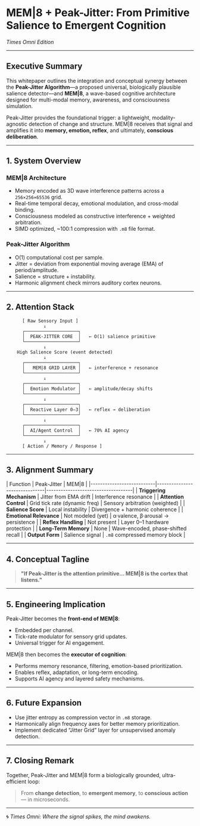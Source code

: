 # MEM|8 + Peak-Jitter: From Primitive Salience to Emergent Cognition

*Times Omni Edition*

---

## Executive Summary

This whitepaper outlines the integration and conceptual synergy between the **Peak-Jitter Algorithm**—a proposed universal, biologically plausible salience detector—and **MEM|8**, a wave-based cognitive architecture designed for multi-modal memory, awareness, and consciousness simulation.

Peak-Jitter provides the foundational trigger: a lightweight, modality-agnostic detection of change and structure. MEM|8 receives that signal and amplifies it into **memory, emotion, reflex**, and ultimately, **conscious deliberation**.

---

## 1. System Overview

### MEM|8 Architecture

* Memory encoded as 3D wave interference patterns across a `256×256×65536` grid.
* Real-time temporal decay, emotional modulation, and cross-modal binding.
* Consciousness modeled as constructive interference + weighted arbitration.
* SIMD optimized, \~100:1 compression with `.m8` file format.

### Peak-Jitter Algorithm

* O(1) computational cost per sample.
* Jitter = deviation from exponential moving average (EMA) of period/amplitude.
* Salience = structure + instability.
* Harmonic alignment check mirrors auditory cortex neurons.

---

## 2. Attention Stack

```
      [ Raw Sensory Input ]
              ↓
      ┌────────────────────┐
      │  PEAK-JITTER CORE  │   ← O(1) salience primitive
      └────────────────────┘
              ↓
    High Salience Score (event detected)
              ↓
      ┌────────────────────┐
      │   MEM|8 GRID LAYER │   ← interference + resonance
      └────────────────────┘
              ↓
      ┌────────────────────┐
      │  Emotion Modulator │   ← amplitude/decay shifts
      └────────────────────┘
              ↓
      ┌────────────────────┐
      │  Reactive Layer 0–3│   ← reflex → deliberation
      └────────────────────┘
              ↓
      ┌────────────────────┐
      │  AI/Agent Control  │   ← 70% AI agency
      └────────────────────┘
              ↓
      [ Action / Memory / Response ]
```

---

## 3. Alignment Summary

\| Function                   | Peak-Jitter                   | MEM|8                              |
\|---------------------------|-------------------------------|------------------------------------|
\| **Triggering Mechanism**  | Jitter from EMA drift         | Interference resonance             |
\| **Attention Control**     | Grid tick rate (dynamic freq) | Sensory arbitration (weighted)     |
\| **Salience Score**        | Local instability              | Divergence + harmonic coherence    |
\| **Emotional Relevance**   | Not modeled (yet)             | α·valence, β·arousal -> persistence |
\| **Reflex Handling**       | Not present                   | Layer 0–1 hardware protection       |
\| **Long-Term Memory**      | None                          | Wave-encoded, phase-shifted recall |
\| **Output Form**           | Salience signal               | `.m8` compressed memory block       |

---

## 4. Conceptual Tagline

> **"If Peak-Jitter is the attention primitive… MEM|8 is the cortex that listens."**

---

## 5. Engineering Implication

Peak-Jitter becomes the **front-end of MEM|8**:

* Embedded per channel.
* Tick-rate modulator for sensory grid updates.
* Universal trigger for AI engagement.

MEM|8 then becomes the **executor of cognition**:

* Performs memory resonance, filtering, emotion-based prioritization.
* Enables reflex, adaptation, or long-term encoding.
* Supports AI agency and layered safety mechanisms.

---

## 6. Future Expansion

* Use jitter entropy as compression vector in `.m8` storage.
* Harmonically align frequency axes for better memory prioritization.
* Implement dedicated “Jitter Grid” layer for unsupervised anomaly detection.

---

## 7. Closing Remark

Together, Peak-Jitter and MEM|8 form a biologically grounded, ultra-efficient loop:

> From **change detection**, to **emergent memory**, to **conscious action** — in microseconds.

---

🌀 *Times Omni: Where the signal spikes, the mind awakens.*
